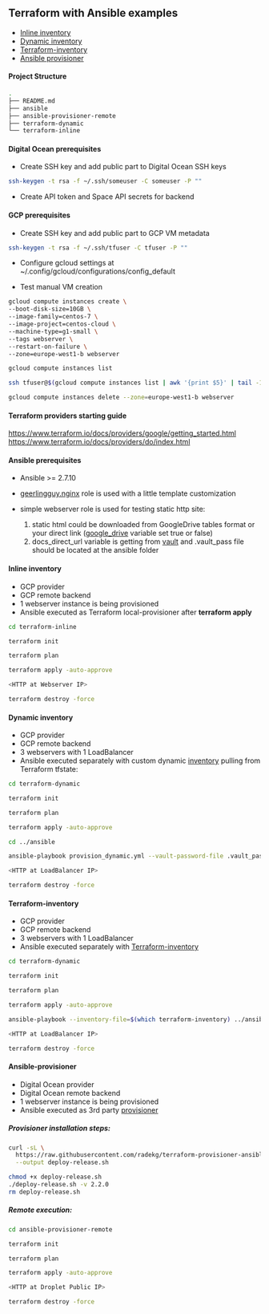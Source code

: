 ## Terraform with Ansible examples

- [Inline inventory](https://github.com/silazare/terraform-ansible#inline-inventory)
- [Dynamic inventory](https://github.com/silazare/terraform-ansible#dynamic-inventory)
- [Terraform-inventory](https://github.com/silazare/terraform-ansible#terraform-inventory)
- [Ansible provisioner](https://github.com/silazare/terraform-ansible#ansible-provisioner)

#### Project Structure

```sh
.
├── README.md
├── ansible
├── ansible-provisioner-remote
├── terraform-dynamic
└── terraform-inline
```

#### Digital Ocean prerequisites

- Create SSH key and add public part to Digital Ocean SSH keys
```sh
ssh-keygen -t rsa -f ~/.ssh/someuser -C someuser -P ""
```

- Create API token and Space API secrets for backend

#### GCP prerequisites

- Create SSH key and add public part to GCP VM metadata
```sh
ssh-keygen -t rsa -f ~/.ssh/tfuser -C tfuser -P ""
```

- Configure gcloud settings at ~/.config/gcloud/configurations/config_default

- Test manual VM creation
```sh
gcloud compute instances create \
--boot-disk-size=10GB \
--image-family=centos-7 \
--image-project=centos-cloud \
--machine-type=g1-small \
--tags webserver \
--restart-on-failure \
--zone=europe-west1-b webserver

gcloud compute instances list

ssh tfuser@$(gcloud compute instances list | awk '{print $5}' | tail -1) -i ~/.ssh/tfuser

gcloud compute instances delete --zone=europe-west1-b webserver
```

#### Terraform providers starting guide

https://www.terraform.io/docs/providers/google/getting_started.html
https://www.terraform.io/docs/providers/do/index.html

#### Ansible prerequisites

- Ansible >= 2.7.10
- [geerlingguy.nginx](https://github.com/geerlingguy/ansible-role-nginx) role is used with a little template customization
- simple webserver role is used for testing static http site:

  1) static html could be downloaded from GoogleDrive tables format or your direct link ([google_drive](./ansible/roles/webserver/defaults/main.yml) variable set true or false)
  2) docs_direct_url variable is getting from [vault](./ansible/roles/webserver/vars/secret_example.yml) and .vault_pass file should be located at the ansible folder


#### Inline inventory

- GCP provider
- GCP remote backend
- 1 webserver instance is being provisioned
- Ansible executed as Terraform local-provisioner after **terraform apply**

```sh
cd terraform-inline

terraform init

terraform plan

terraform apply -auto-approve

<HTTP at Webserver IP>

terraform destroy -force
```

#### Dynamic inventory

- GCP provider
- GCP remote backend
- 3 webservers with 1 LoadBalancer
- Ansible executed separately with custom dynamic [inventory](https://github.com/express42/terraform-ansible-example/blob/master/ansible/dynamic_inventory.sh) pulling from Terraform tfstate:


```sh
cd terraform-dynamic

terraform init

terraform plan

terraform apply -auto-approve

cd ../ansible

ansible-playbook provision_dynamic.yml --vault-password-file .vault_pass

<HTTP at LoadBalancer IP>

terraform destroy -force
```

#### Terraform-inventory

- GCP provider
- GCP remote backend
- 3 webservers with 1 LoadBalancer
- Ansible executed separately with [Terraform-inventory](https://github.com/adammck/terraform-inventory)

```sh
cd terraform-dynamic

terraform init

terraform plan

terraform apply -auto-approve

ansible-playbook --inventory-file=$(which terraform-inventory) ../ansible/provision_tf_inventory.yml --vault-password-file ../ansible/.vault_pass

<HTTP at LoadBalancer IP>

terraform destroy -force
```

#### Ansible-provisioner

- Digital Ocean provider
- Digital Ocean remote backend
- 1 webserver instance is being provisioned
- Ansible executed as 3rd party [provisioner](https://github.com/radekg/terraform-provisioner-ansible)

##### Provisioner installation steps:

```sh
curl -sL \
  https://raw.githubusercontent.com/radekg/terraform-provisioner-ansible/master/bin/deploy-release.sh \
  --output deploy-release.sh

chmod +x deploy-release.sh
./deploy-release.sh -v 2.2.0
rm deploy-release.sh
```

##### Remote execution:

```sh
cd ansible-provisioner-remote

terraform init

terraform plan

terraform apply -auto-approve

<HTTP at Droplet Public IP>

terraform destroy -force
```
